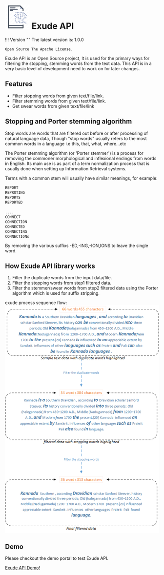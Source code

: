 # <img src="img/logo.png" alt="drawing" width="80"/> Exude API

!!! Version ""
    The latest version is: 1.0.0

    Open Source The Apache License.

Exude API is an Open Source project, It is used for the primary ways for filtering the stopping, stemming words from the text data. This API is in a very basic level of development need to work on for later changes.


## Features

* Filter stopping words from given text/file/link.
* Filter stemming words from given text/file/link.
* Get swear words from given text/file/link

## Stopping and Porter stemming algorithm

Stop words are words that are filtered out before or after processing of natural language data, Though "stop words" usually refers to the most common words in a language i.e this, that, what, where...etc 

The Porter stemming algorithm (or 'Porter stemmer') is a process for removing the commoner morphological and inflexional endings from words in English. 
Its main use is as part of a term normalization process that is usually done when setting up Information Retrieval systems.

Terms with a common stem will usually have similar meanings, for example:

```
REPORT
REPROTING
REPORTS
REPORTED

....
CONNECT
CONNECTION
CONNECTED
CONNECTING
CONNECTIONs

```

By removing the various suffixs -ED,-ING,-ION,IONS to leave the single word.


## How Exude API library works

1. Filter the duplicate words from the input data/file.
2. Filter the stopping words from step1 filtered data.
3. Filter the stemmer/swear words from step2 filtered data using the Porter algorithm which is used for suffix stripping.

exude process sequence flow:
![Exude API Process Flow](img/exude_filtering_flow.png "Title")

## Demo
Please checkout the demo portal to test Exude API.

<a href="https://exude.herokuapp.com/" target="_blank">Exude API Demo!</a>
